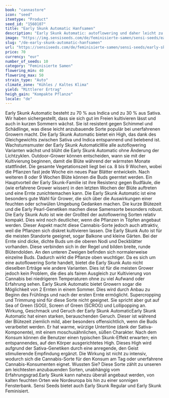 ```yaml
---
book: "cannastore"
icon: "seed"
itemtype: "Product"
seed_id: "1560107"
title: "Early Skunk Automatic Hanfsamen"
description: "Early Skunk Automatic: autoflowering und daher leicht zu kultivieren. Entspannendes, jedoch anregendes High durch Mix aus 70 % Indica/30 % Sativa."
image: "https://img.sensiseeds.com/de/feminisierte-samen/sensi-seeds/early-skunk-autoflowering-image.png"
slug: "/de-early-skunk-automatic-hanfsamen"
url: "https://sensiseeds.com/de/feminisierte-samen/sensi-seeds/early-skunk-autoflowering?a_aid=cannastore"
price: 70
currency: "eur"
number_of_seeds: 10
category: "Feminisierte Samen"
flowering_min: 40
flowering_max: 50
strain_type: "Auto"
climate_zone: "Kühles / Kaltes Klima"
yield: "Mittlerer Ertrag"
heigh_gain: "Kompakte Pflanze"
locale: "de"
---
```

Early Skunk Automatic besteht zu 70 % aus Indica und zu 30 % aus Sativa. Wir haben sichergestellt, dass sie sich gut im Freien kultivieren lässt und auch in kurzen Sommern wächst. Sie ist resistent gegen Schimmel und Schädlinge, was diese leicht anzubauende Sorte populär bei unerfahrenen Growern macht. Die Early Skunk Automatic bietet ein High, das dank des Gleichgewichts zwischen Sativa und Indica entspannend und belebend ist. Wachstumsmuster der Early Skunk AutomaticWie alle autoflowering Varianten wächst und blüht die Early Skunk Automatic ohne Änderung der Lichtzyklen. Outdoor-Grower können entscheiden, wann sie mit der Kultivierung beginnen, damit die Blüte während der wärmsten Monate stattfindet. Die gesamte Vegetationszeit liegt bei ca. 8 bis 9 Wochen, wobei die Pflanzen fast jede Woche ein neues Paar Blätter entwickeln. Nach weiteren 8 oder 9 Wochen Blüte können die Buds geerntet werden. Ein Hauptvorteil der Early Skunk-Familie ist ihre Resistenz gegen Budfäule, die (wie erfahrene Grower wissen) in den letzten Wochen der Blüte auftreten und eine Ernte zunichtemachen kann. Die Early Skunk Automatic ist eine besonders gute Wahl für Grower, die sich über die Auswirkungen einer feuchten oder schwülen Umgebung Gedanken machen. Die kurze Blütezeit und die Early Pearl-Genetiken machen diese Samensorte besonders robust. Die Early Skunk Auto ist wie der Großteil der autoflowering Sorten relativ kompakt. Dies wird noch deutlicher, wenn die Pflanzen in Töpfen angebaut werden. Dieser Aspekt macht diese Cannabis-Sorte jedoch auch attraktiv, weil die Pflanzen sich diskret kultivieren lassen. Die Early Skunk Auto ist für die meisten Standorte geeignet, sogar Balkone und kleine Gärten. Bei der Ernte sind dicke, dichte Buds um die oberen Nodi und Deckblätter vorhanden. Diese verbinden sich in der Regel und bilden breite, runde Blütendolden. An den unteren Zweigen befinden sich normalerweise einzelne Buds. Dadurch wirkt die Pflanze oben wuchtiger. Da es sich um eine autoflowering Sorte handelt, bietet die Early Skunk Auto nicht dieselben Erträge wie andere Varianten. Dies ist für die meisten Grower jedoch kein Problem, die dies als fairen Ausgleich zur Kultivierung von Cannabis bei niedrigeren Temperaturen ohne zu viel Aufwand oder Erfahrung sehen. Early Skunk Automatic bietet Growern sogar die Möglichkeit von 2 Ernten in einem Sommer. Dies wird durch Anbau zu Beginn des Frühlings und nach der ersten Ernte ermöglicht. Supercropping und Trimmung sind für diese Sorte nicht geeignet. Sie spricht aber gut auf Sea of Green (SOG), Screen of Green (SCROG) und Lollipopping an. Wirkung, Geschmack und Geruch der Early Skunk AutomaticEarly Skunk Automatic hat einen starken, berauschenden Geruch. Dieser ist während der Blütezeit ziemlich mild, aber besonders offensichtlich, wenn die Buds verarbeitet werden. Er hat warme, würzige Untertöne (dank der Sativa-Komponente), mit einem moschusähnlichen, süßen Charakter. Nach dem Konsum können die Benutzer einen typischen Skunk-Effekt erwarten; ein entspannendes, auf den Körper ausgerichtetes High. Dieses High wird aufgrund der Sativa-Genetiken durch eine anregende, den Geist stimulierende Empfindung ergänzt. Die Wirkung ist nicht zu intensiv, wodurch sich die Cannabis-Sorte für den Konsum am Tag oder unerfahrene Cannabis-Konsumenten eignet. Wussten Sie? Diese Sorte zählt zu unseren am leichtesten anzubauenden Sorten, unabhängig vom Erfahrungsgrad.Early Skunk kann nahezu überall angebaut werden, von kalten feuchten Orten wie Nordeuropa bis hin zu einer sonnigen Fensterbank. Sensi Seeds bietet auch Early Skunk Regular und Early Skunk Feminisiert.
